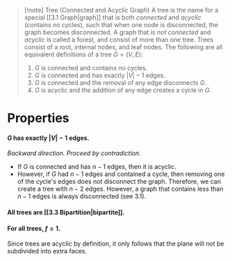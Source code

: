 >[!note] Tree (Connected and Acyclic Graph)
>A tree is the name for a special [[3.1 Graph|graph]] that is both *connected* and *acyclic* (contains no cycles), such that when one node is disconnected, the graph becomes disconnected. A graph that is *not connected* and *acyclic* is called a forest, and consist of more than one tree. Trees consist of a root, internal nodes, and leaf nodes. The following are all equivalent definitions of a tree $G=(V, E)$:
>1. $G$ is connected and contains no cycles.
>2. $G$ is connected and has exactly $|V|-1$ edges.
>3. $G$ is connected and the removal of any edge disconnects $G$.
>4. $G$ is acyclic and the addition of any edge creates a cycle in $G$.

# Properties
#### $G$ has exactly $|V| - 1$ edges.
*Backward direction. Proceed by contradiction.*
- If $G$ is connected and has $n-1$ edges, then it is acyclic.
- However, if $G$ had $n-1$ edges and contained a cycle, then removing one of the cycle's edges does not disconnect the graph. Therefore, we can create a tree with $n-2$ edges. However, a graph that contains less than $n-1$ edges is always disconnected (see 3.1).
#### All trees are [[3.3 Bipartition|bipartite]].

#### For all trees, $f=1$.
Since trees are acyclic by definition, it only follows that the plane will not be subdivided into extra faces.